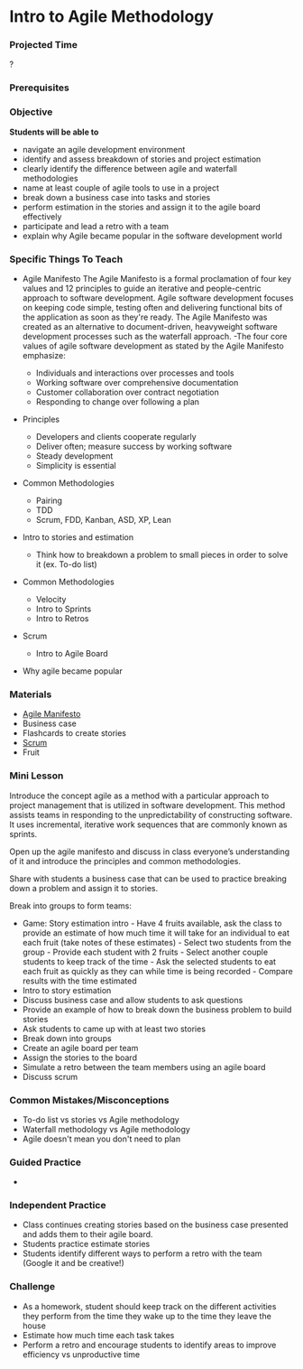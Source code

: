 # Intro to Agile Methodology


### Projected Time
?

### Prerequisites



### Objective
**Students will be able to**

- navigate an agile development environment
- identify and assess breakdown of stories and project estimation
- clearly identify the difference between agile and waterfall methodologies
- name at least couple of agile tools to use in a project
- break down a business case into tasks and stories
- perform estimation in the stories and assign it to the agile board effectively
- participate and lead a retro with a team
- explain why Agile became popular in the software development world

### Specific Things To Teach
- Agile Manifesto
The Agile Manifesto is a formal proclamation of four key values and 12  principles to guide an iterative and people-centric approach to software development. Agile software development focuses on keeping code simple, testing often and delivering functional bits of the application as soon as they're ready. The Agile Manifesto was created as an alternative to document-driven, heavyweight software development processes such as the waterfall approach. 
-The four core values of  agile software development as stated by the Agile Manifesto emphasize:
	- Individuals and interactions over processes and tools
	- Working software over comprehensive documentation
	- Customer collaboration over contract negotiation
	- Responding to change over following a plan
- Principles
	- Developers and clients cooperate regularly
	- Deliver often; measure success by working software
	- Steady development
	- Simplicity is essential

- Common Methodologies
	- Pairing
	- TDD
	- Scrum, FDD, Kanban, ASD, XP, Lean

- Intro to stories and estimation
	- Think how to breakdown a problem to small pieces in order to solve it (ex. To-do list)
- Common Methodologies
	- Velocity
	- Intro to Sprints
	- Intro to Retros
- Scrum
	- Intro to Agile Board
- Why agile became popular

### Materials

- [Agile Manifesto](http://www.agilemanifesto.org/principles.html)
- Business case
- Flashcards to create stories
- [Scrum](https://www.scrumalliance.org/why-scrum)
- Fruit

### Mini Lesson

Introduce the concept agile as a method with a particular approach to project management that is utilized in software development. This method assists teams in responding to the unpredictability of constructing software. It uses incremental, iterative work sequences that are commonly known as sprints.

Open up the agile manifesto and discuss in class everyone’s understanding of it and introduce the principles and common methodologies.   

Share with students a business case that can be used to practice breaking down a problem and assign it to stories.

Break into groups to form teams:

- Game: Story estimation intro
		- Have 4 fruits available, ask the class to provide an estimate of how much time it will take for an individual to eat each fruit (take notes of these estimates)
		- Select two students from the group
		- Provide each student with 2 fruits
		- Select another couple students to keep track of the time
		- Ask the selected students to eat each fruit as quickly as they can while time is being recorded
		- Compare results with the time estimated
- Intro to story estimation
- Discuss business case and allow students to ask questions
- Provide an example of how to break down the business problem to build stories
- Ask students to came up with at least two stories
- Break down into groups
- Create an agile board per team
- Assign the stories to the board
- Simulate a retro between the team members using an agile board
- Discuss scrum


### Common Mistakes/Misconceptions
- To-do list vs stories vs Agile methodology
- Waterfall methodology vs Agile methodology
- Agile doesn't mean you don't need to plan


### Guided Practice
-

### Independent Practice
- Class continues creating stories based on the business case presented and adds them to their agile board.  
- Students practice estimate stories
- Students identify different ways to perform a retro with the team (Google it and be creative!)

### Challenge
- As a homework, student should keep track on the different activities they perform from the time they wake up to the time they leave the house
- Estimate how much time each task takes
- Perform a retro and encourage students to identify areas to improve efficiency vs unproductive time
